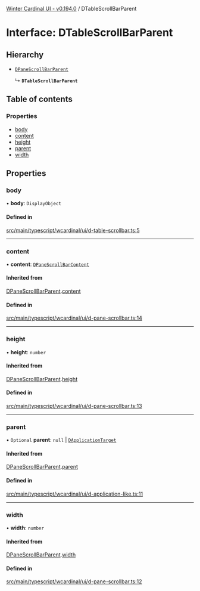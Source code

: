 [Winter Cardinal UI - v0.194.0](../index.md) / DTableScrollBarParent

# Interface: DTableScrollBarParent

## Hierarchy

- [`DPaneScrollBarParent`](DPaneScrollBarParent.md)

  ↳ **`DTableScrollBarParent`**

## Table of contents

### Properties

- [body](DTableScrollBarParent.md#body)
- [content](DTableScrollBarParent.md#content)
- [height](DTableScrollBarParent.md#height)
- [parent](DTableScrollBarParent.md#parent)
- [width](DTableScrollBarParent.md#width)

## Properties

### body

• **body**: `DisplayObject`

#### Defined in

[src/main/typescript/wcardinal/ui/d-table-scrollbar.ts:5](https://github.com/winter-cardinal/winter-cardinal-ui/blob/v0.194.0/src/main/typescript/wcardinal/ui/d-table-scrollbar.ts#L5)

___

### content

• **content**: [`DPaneScrollBarContent`](DPaneScrollBarContent.md)

#### Inherited from

[DPaneScrollBarParent](DPaneScrollBarParent.md).[content](DPaneScrollBarParent.md#content)

#### Defined in

[src/main/typescript/wcardinal/ui/d-pane-scrollbar.ts:14](https://github.com/winter-cardinal/winter-cardinal-ui/blob/v0.194.0/src/main/typescript/wcardinal/ui/d-pane-scrollbar.ts#L14)

___

### height

• **height**: `number`

#### Inherited from

[DPaneScrollBarParent](DPaneScrollBarParent.md).[height](DPaneScrollBarParent.md#height)

#### Defined in

[src/main/typescript/wcardinal/ui/d-pane-scrollbar.ts:13](https://github.com/winter-cardinal/winter-cardinal-ui/blob/v0.194.0/src/main/typescript/wcardinal/ui/d-pane-scrollbar.ts#L13)

___

### parent

• `Optional` **parent**: ``null`` \| [`DApplicationTarget`](DApplicationTarget.md)

#### Inherited from

[DPaneScrollBarParent](DPaneScrollBarParent.md).[parent](DPaneScrollBarParent.md#parent)

#### Defined in

[src/main/typescript/wcardinal/ui/d-application-like.ts:11](https://github.com/winter-cardinal/winter-cardinal-ui/blob/v0.194.0/src/main/typescript/wcardinal/ui/d-application-like.ts#L11)

___

### width

• **width**: `number`

#### Inherited from

[DPaneScrollBarParent](DPaneScrollBarParent.md).[width](DPaneScrollBarParent.md#width)

#### Defined in

[src/main/typescript/wcardinal/ui/d-pane-scrollbar.ts:12](https://github.com/winter-cardinal/winter-cardinal-ui/blob/v0.194.0/src/main/typescript/wcardinal/ui/d-pane-scrollbar.ts#L12)

